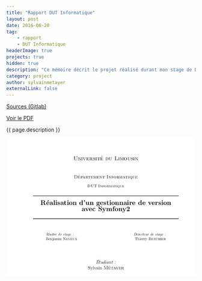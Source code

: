 ```yaml
---
title: "Rapport DUT Informatique"
layout: post
date: 2016-06-20
tag: 
    - rapport
    - DUT Informatique
headerImage: true
projects: true
hidden: true
description: "Ce mémoire décrit le projet réalisé durant mon stage de DUT Informatique"
category: project
author: sylvainmetayer
externalLink: false
---
```


[Sources (Gitlab)](https://gitlab.com/ocyhc/memoire-dut-info/tree/master)

[Voir le PDF](https://gitlab.com/ocyhc/memoire-dut-info/blob/master/main.pdf)

{{ page.description }}

![Rapport de stage de DUT Informatique](/assets/images/projets/rapport_dut.png)

